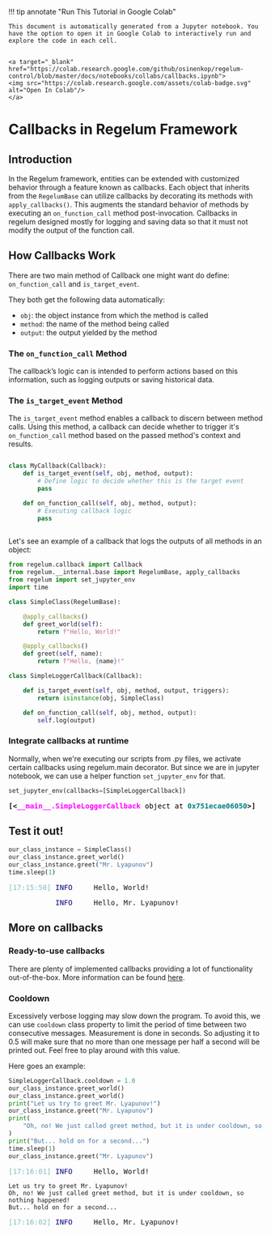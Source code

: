 
!!! tip annotate "Run This Tutorial in Google Colab"

    This document is automatically generated from a Jupyter notebook. You have the option to open it in Google Colab to interactively run and explore the code in each cell.


    <a target="_blank" href="https://colab.research.google.com/github/osinenkop/regelum-control/blob/master/docs/notebooks/collabs/callbacks.ipynb">
    <img src="https://colab.research.google.com/assets/colab-badge.svg" alt="Open In Colab"/>
    </a>
# Callbacks in Regelum Framework

## Introduction

In the Regelum framework, entities can be extended with customized behavior through a feature known as callbacks. Each object that inherits from the `RegelumBase` can utilize callbacks by decorating its methods with `apply_callbacks()`. This augments the standard behavior of methods by executing an `on_function_call` method post-invocation. Callbacks in regelum designed mostly for logging and saving data so that it must not modify the output of the function call.

## How Callbacks Work
There are two main method of Callback one might want do define:  `on_function_call` and `is_target_event`.

They both get the following data automatically:

- `obj`: the object instance from which the method is called
- `method`: the name of the method being called
- `output`: the output yielded by the method

### The `on_function_call` Method

The callback’s logic can is intended to perform actions based on this information, such as logging outputs or saving historical data.

### The `is_target_event` Method

The `is_target_event` method enables a callback to discern between method calls.
Using this method, a callback can decide whether to trigger it's `on_function_call` method based on the passed method's context and results.

```python

class MyCallback(Callback):
    def is_target_event(self, obj, method, output):
        # Define logic to decide whether this is the target event
        pass

    def on_function_call(self, obj, method, output):
        # Executing callback logic
        pass
        
```

Let's see an example of a callback that logs the outputs of all methods in an object:


```python
from regelum.callback import Callback
from regelum.__internal.base import RegelumBase, apply_callbacks
from regelum import set_jupyter_env
import time
```


```python
class SimpleClass(RegelumBase):

    @apply_callbacks()
    def greet_world(self):
        return f"Hello, World!"

    @apply_callbacks()
    def greet(self, name):
        return f"Hello, {name}!"
```


```python
class SimpleLoggerCallback(Callback):

    def is_target_event(self, obj, method, output, triggers):
        return isinstance(obj, SimpleClass)

    def on_function_call(self, obj, method, output):
        self.log(output)
```

### Integrate callbacks at runtime

Normally, when we're executing our scripts from .py files, we activate certain callbacks using regelum.main decorator. But since we are in jupyter notebook, we can use a helper function `set_jupyter_env` for that.


```python
set_jupyter_env(callbacks=[SimpleLoggerCallback])
```


<pre style="white-space:pre;overflow-x:auto;line-height:normal;font-family:Menlo,'DejaVu Sans Mono',consolas,'Courier New',monospace"><span style="font-weight: bold">[&lt;</span><span style="color: #ff00ff; text-decoration-color: #ff00ff; font-weight: bold">__main__.SimpleLoggerCallback</span><span style="color: #000000; text-decoration-color: #000000"> object at </span><span style="color: #008080; text-decoration-color: #008080; font-weight: bold">0x751ecae06050</span><span style="font-weight: bold">&gt;]</span>
</pre>



## Test it out!


```python
our_class_instance = SimpleClass()
our_class_instance.greet_world()
our_class_instance.greet("Mr. Lyapunov")
time.sleep(1)
```


<pre style="white-space:pre;overflow-x:auto;line-height:normal;font-family:Menlo,'DejaVu Sans Mono',consolas,'Courier New',monospace"><span style="color: #7fbfbf; text-decoration-color: #7fbfbf">[17:15:50] </span><span style="color: #000080; text-decoration-color: #000080">INFO    </span> Hello, World!                                                                   <a href="file:///tmp/ipykernel_3622409/1299929562.py" target="_blank"><span style="color: #7f7f7f; text-decoration-color: #7f7f7f">1299929562.py</span></a><span style="color: #7f7f7f; text-decoration-color: #7f7f7f">:</span><a href="file:///tmp/ipykernel_3622409/1299929562.py#7" target="_blank"><span style="color: #7f7f7f; text-decoration-color: #7f7f7f">7</span></a>
</pre>




<pre style="white-space:pre;overflow-x:auto;line-height:normal;font-family:Menlo,'DejaVu Sans Mono',consolas,'Courier New',monospace"><span style="color: #7fbfbf; text-decoration-color: #7fbfbf">           </span><span style="color: #000080; text-decoration-color: #000080">INFO    </span> Hello, Mr. Lyapunov!                                                            <a href="file:///tmp/ipykernel_3622409/1299929562.py" target="_blank"><span style="color: #7f7f7f; text-decoration-color: #7f7f7f">1299929562.py</span></a><span style="color: #7f7f7f; text-decoration-color: #7f7f7f">:</span><a href="file:///tmp/ipykernel_3622409/1299929562.py#7" target="_blank"><span style="color: #7f7f7f; text-decoration-color: #7f7f7f">7</span></a>
</pre>



## More on callbacks

### Ready-to-use callbacks

There are plenty of implemented callbacks providing a lot of functionality out-of-the-box. More information can be found [here](https://regelum.aidynamic.io/reference/callback/).

### Cooldown

Excessively verbose logging may slow down the program. To avoid this, we can use `cooldown` class property to limit the period of time between two consecutive messages. Measurement is done in seconds. So adjusting it to 0.5 will make sure that no more than one message per half a second will be printed out. Feel free to play around with this value. 

Here goes an example:


```python
SimpleLoggerCallback.cooldown = 1.0
our_class_instance.greet_world()
our_class_instance.greet_world()
print("Let us try to greet Mr. Lyapunov!")
our_class_instance.greet("Mr. Lyapunov")
print(
    "Oh, no! We just called greet method, but it is under cooldown, so nothing happened!"
)
print("But... hold on for a second...")
time.sleep(1)
our_class_instance.greet("Mr. Lyapunov")
```


<pre style="white-space:pre;overflow-x:auto;line-height:normal;font-family:Menlo,'DejaVu Sans Mono',consolas,'Courier New',monospace"><span style="color: #7fbfbf; text-decoration-color: #7fbfbf">[17:16:01] </span><span style="color: #000080; text-decoration-color: #000080">INFO    </span> Hello, World!                                                                   <a href="file:///tmp/ipykernel_3622409/1299929562.py" target="_blank"><span style="color: #7f7f7f; text-decoration-color: #7f7f7f">1299929562.py</span></a><span style="color: #7f7f7f; text-decoration-color: #7f7f7f">:</span><a href="file:///tmp/ipykernel_3622409/1299929562.py#7" target="_blank"><span style="color: #7f7f7f; text-decoration-color: #7f7f7f">7</span></a>
</pre>



    Let us try to greet Mr. Lyapunov!
    Oh, no! We just called greet method, but it is under cooldown, so nothing happened!
    But... hold on for a second...



<pre style="white-space:pre;overflow-x:auto;line-height:normal;font-family:Menlo,'DejaVu Sans Mono',consolas,'Courier New',monospace"><span style="color: #7fbfbf; text-decoration-color: #7fbfbf">[17:16:02] </span><span style="color: #000080; text-decoration-color: #000080">INFO    </span> Hello, Mr. Lyapunov!                                                            <a href="file:///tmp/ipykernel_3622409/1299929562.py" target="_blank"><span style="color: #7f7f7f; text-decoration-color: #7f7f7f">1299929562.py</span></a><span style="color: #7f7f7f; text-decoration-color: #7f7f7f">:</span><a href="file:///tmp/ipykernel_3622409/1299929562.py#7" target="_blank"><span style="color: #7f7f7f; text-decoration-color: #7f7f7f">7</span></a>
</pre>


